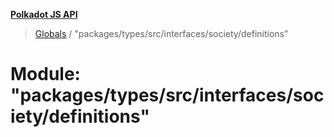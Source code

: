 **[Polkadot JS API](../README.md)**

> [Globals](../globals.md) / "packages/types/src/interfaces/society/definitions"

# Module: "packages/types/src/interfaces/society/definitions"
